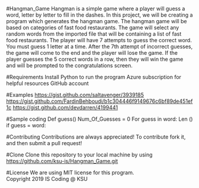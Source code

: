 #Hangman_Game
Hangman is a simple game where a player will guess a word, letter by letter to fill in the dashes. In this project, we will be creating a program which generates the hangman game. The hangman game will be based on categories of fast food restaurants. The game will select any random words from the imported file that will be containing a list of fast food restaurants. The player will have 7 attempts to guess the correct word. You must guess 1 letter at a time. After the 7th attempt of incorrect guesses, the game will come to the end and the player will lose the game. If the player guesses the 5 correct words in a row, then they will win the game and will be prompted to the congratulations screen. 

#Requirements
Install Python to run the program
Azure subscription for helpful resources
GitHub account

#Examples
https://gist.github.com/saltavenger/3939185
https://gist.github.com/FardinBehboudi/b1c304446f9149676c6bf89de451ef1c
https://gist.github.com/devdarren/4199441

#Sample coding
Def guess() 
Num_Of_Guesses = 0 
For guess in word: 
Len () 
if guess = word: 

#Contributing
Contributions are always appreciated! 
To contribute fork it, and then submit a pull request! 

#Clone
Clone this repository to your local machine by using https://github.com/ksu-is/Hangman_Game.git

#License
We are using MIT license for this program.  
Copyright 2019 IS Coding @ KSU
